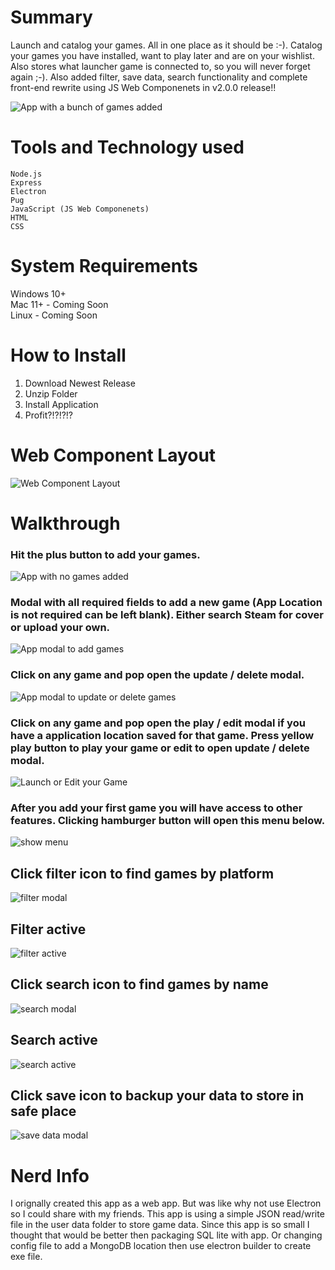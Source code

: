 # Summary

Launch and catalog your games. All in one place as it should be :-). Catalog your games you have installed, want to play later and are on your wishlist. Also stores what launcher game is connected to, so you will never forget again ;-).  Also added filter, save data, search functionality and complete front-end rewrite using JS Web Componenets in v2.0.0 release!!  

![App with a bunch of games added](https://github.com/RichardFelix/Pin_Games/blob/main/ReadME_images/default.png?raw=true)

# Tools and Technology used

    Node.js
    Express
    Electron
    Pug
    JavaScript (JS Web Componenets)
    HTML
    CSS

# System Requirements

Windows 10+ \
 Mac 11+ - Coming Soon \
 Linux - Coming Soon

# How to Install

1. Download Newest Release
2. Unzip Folder
3. Install Application
4. Profit?!?!?!?

# Web Component Layout
![Web Component Layout](https://github.com/RichardFelix/Pin_Games/blob/main/ReadME_images/html.png?raw=true)

# Walkthrough

### Hit the plus button to add your games.

![App with no games added](https://github.com/RichardFelix/Pin_Games/blob/main/ReadME_images/pinGames_noGames.png?raw=true)

### Modal with all required fields to add a new game (App Location is not required can be left blank). Either search Steam for cover or upload your own.

![App modal to add games](https://github.com/RichardFelix/Pin_Games/blob/main/ReadME_images/addGame.png?raw=true)

### Click on any game and pop open the update / delete modal.

![App modal to update or delete games](https://github.com/RichardFelix/Pin_Games/blob/main/ReadME_images/editGame.png?raw=true)

### Click on any game and pop open the play / edit modal if you have a application location saved for that game.  Press yellow play button to play your game or edit to open update / delete modal.

![Launch or Edit your Game](https://github.com/RichardFelix/Pin_Games/blob/main/ReadME_images/play.png?raw=true)

### After you add your first game you will have access to other features. Clicking hamburger button will open this menu below.

![show menu](https://github.com/RichardFelix/Pin_Games/blob/main/ReadME_images/menuOpen.png?raw=true)

## Click filter icon to find games by platform

![filter modal](https://github.com/RichardFelix/Pin_Games/blob/main/ReadME_images/filter.png?raw=true)

## Filter active

![filter active](https://github.com/RichardFelix/Pin_Games/blob/main/ReadME_images/filterActive.png?raw=true)

## Click search icon to find games by name

![search modal](https://github.com/RichardFelix/Pin_Games/blob/main/ReadME_images/search.png?raw=true)

## Search active

![search active](https://github.com/RichardFelix/Pin_Games/blob/main/ReadME_images/searchActive.png?raw=true)

## Click save icon to backup your data to store in safe place

![save data modal](https://github.com/RichardFelix/Pin_Games/blob/main/ReadME_images/saveData.png?raw=true)

# Nerd Info

I orignally created this app as a web app. But was like why not use Electron so I could share with my friends. This app is using a simple JSON read/write file in the user data folder to store game data. Since this app is so small I thought that would be better then packaging SQL lite with app. Or changing config file to add a MongoDB location then use electron builder to create exe file.
